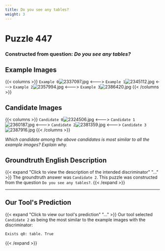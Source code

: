 ```yaml
---
title: Do you see any tables?
weight: 3
---
```


# Puzzle 447
### Constructed from question: _Do you see any tables?_


## Example Images
{{< columns >}}
`Example 0`![2337097.jpg](/gqa_images/2337097.jpg)
<--->
`Example 1`![2345112.jpg](/gqa_images/2345112.jpg)
<--->
`Example 2`![2357994.jpg](/gqa_images/2357994.jpg)
<--->
`Example 3`![2386420.jpg](/gqa_images/2386420.jpg)
{{< /columns >}}

## Candidate Images
{{< columns >}}
`Candidate 0`![2324506.jpg](/gqa_images/2324506.jpg)
<--->
`Candidate 1`![2360187.jpg](/gqa_images/2360187.jpg)
<--->
`Candidate 2`![2381359.jpg](/gqa_images/2381359.jpg)
<--->
`Candidate 3`![2387916.jpg](/gqa_images/2387916.jpg)
{{< /columns >}}

*Which candidate among the above candidates is most similar to all the example images? Explain why.*

## Groundtruth English Description

{{< expand "Click to view the description of the intended discriminator" "..." >}}
The groundtruth answer was `Candidate 2`. This puzzle was constructed from the question `Do you see any tables?`.
{{< /expand >}}

---

## Our Tool's Prediction

{{< expand "Click to view our tool's prediction" "..." >}}
Our tool selected `Candidate 2` as being the most similar to the example images with the discriminator:
```plaintext
Exists q0: table. True
```
{{< /expand >}}

